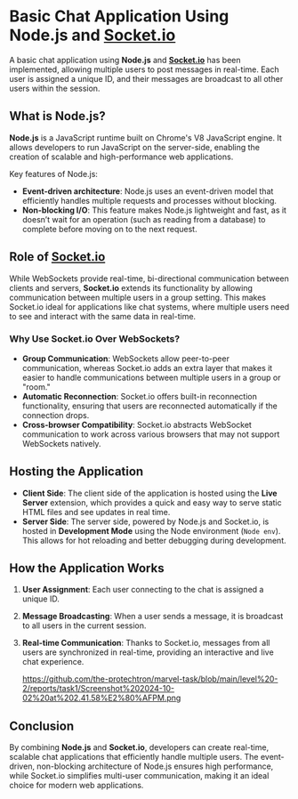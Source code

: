 
# Basic Chat Application Using Node.js and [Socket.io](http://Socket.io)

A basic chat application using **Node.js** and **[Socket.io](http://Socket.io)** has been implemented, allowing multiple users to post messages in real-time. Each user is assigned a unique ID, and their messages are broadcast to all other users within the session.

## What is Node.js?

**Node.js** is a JavaScript runtime built on Chrome's V8 JavaScript engine. It allows developers to run JavaScript on the server-side, enabling the creation of scalable and high-performance web applications. 

Key features of Node.js:
- **Event-driven architecture**: Node.js uses an event-driven model that efficiently handles multiple requests and processes without blocking.
- **Non-blocking I/O**: This feature makes Node.js lightweight and fast, as it doesn’t wait for an operation (such as reading from a database) to complete before moving on to the next request.

## Role of [Socket.io](http://Socket.io)

While WebSockets provide real-time, bi-directional communication between clients and servers, **Socket.io** extends its functionality by allowing communication between multiple users in a group setting. This makes Socket.io ideal for applications like chat systems, where multiple users need to see and interact with the same data in real-time.

### Why Use Socket.io Over WebSockets?

- **Group Communication**: WebSockets allow peer-to-peer communication, whereas Socket.io adds an extra layer that makes it easier to handle communications between multiple users in a group or "room."
- **Automatic Reconnection**: Socket.io offers built-in reconnection functionality, ensuring that users are reconnected automatically if the connection drops.
- **Cross-browser Compatibility**: Socket.io abstracts WebSocket communication to work across various browsers that may not support WebSockets natively.

## Hosting the Application

- **Client Side**: The client side of the application is hosted using the **Live Server** extension, which provides a quick and easy way to serve static HTML files and see updates in real time.
- **Server Side**: The server side, powered by Node.js and Socket.io, is hosted in **Development Mode** using the Node environment (`Node env`). This allows for hot reloading and better debugging during development.

## How the Application Works

1. **User Assignment**: Each user connecting to the chat is assigned a unique ID.
2. **Message Broadcasting**: When a user sends a message, it is broadcast to all users in the current session.
3. **Real-time Communication**: Thanks to Socket.io, messages from all users are synchronized in real-time, providing an interactive and live chat experience.

   https://github.com/the-protechtron/marvel-task/blob/main/level%20-2/reports/task1/Screenshot%202024-10-02%20at%202.41.58%E2%80%AFPM.png

## Conclusion

By combining **Node.js** and **Socket.io**, developers can create real-time, scalable chat applications that efficiently handle multiple users. The event-driven, non-blocking architecture of Node.js ensures high performance, while Socket.io simplifies multi-user communication, making it an ideal choice for modern web applications.
